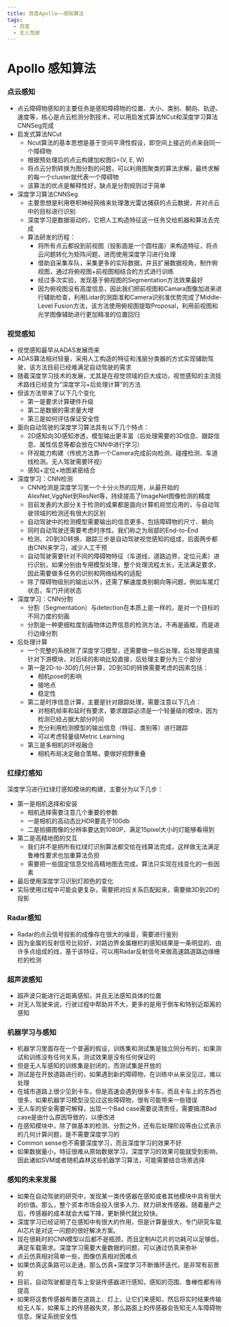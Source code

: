 ```yaml
---
title: 百度Apollo——感知算法
tags:
  - 百度
  - 无人驾驶
---
```


# Apollo 感知算法

### 点云感知

- 点云障碍物感知的主要任务是感知障碍物的位置、大小、类别、朝向、轨迹、速度等，核心是点云检测分割技术，可以用启发式算法NCut和深度学习算法CNNSeg完成
- 启发式算法NCut
  - Ncut算法的基本思想是基于空间平滑性假设，即空间上接近的点来自同一个障碍物
  - 根据预处理后的点云构建加权图G=(V, E, W)
  - 将点云分割转换为图分割的问题，可以利用图聚类的算法求解，最终求解的每一个cluster就代表一个障碍物
  - 该算法的优点是解释性好，缺点是分割规则过于简单
- 深度学习算法CNNSeg
  - 主要思想是利用卷积神经网络来处理激光雷达捕获的点云数据，并对点云中的目标进行识别
  - 深度学习是数据驱动的，它把人工构造特征这一任务交给机器和算法去完成
  - 算法研发的历程：
    - 将所有点云都投到前视图（投影面是一个圆柱面）来构造特征，将点云问题转化为矩阵问题，进而使用深度学习进行处理
    - 借助自采集车队，采集更多的实际数据，并且扩展数据视角，制作俯视图，通过将俯视图+前视图相结合的方式进行训练
    - 经过多次实验，发现基于俯视图的Segmentation方法效果最好
    - 因为俯视图没有高度信息，因此我们把前视图和Camara图像加进来进行辅助检查，利用Lidar的测距准和Camera识别准优势完成了Middle-Level Fusion方法，该方法使用俯视图提取Proposal，利用前视图和光学图像辅助进行更加精准的位置回归

### 视觉感知

- 视觉感知最早从ADAS发展而来
- ADAS算法相对轻量，采用人工构造的特征和浅层分类器的方式实现辅助驾驶，该方法目前已经难满足自动驾驶的需求
- 随着深度学习技术的发展，尤其是在视觉领域的巨大成功，视觉感知的主流技术路线已经变为“深度学习+后处理计算”的方法
- 但该方法带来了以下几个变化
  - 第一是要求计算硬件升级
  - 第二是数据的需求量大增
  - 第三是如何评估保证安全性
- 面向自动驾驶的深度学习算法具有以下几个特点：
  - 2D感知向3D感知渗透，模型输出更丰富（后处理需要的3D信息、跟踪信息、属性信息等都会放在CNN中进行学习）
  - 环视能力构建（传统方法靠一个Camera完成前向检测、碰撞检测、车道线检测。无人驾驶需要环视）
  - 感知+定位+地图紧密结合
- 深度学习：CNN检测
  - CNN检测是深度学习里一个十分火热的应用，从最开始的AlexNet,VggNet到ResNet等，持续提高了ImageNet图像检测的精度
  - 目前发表的大部分关于检测的成果都是面向计算机视觉应用的，与自动驾驶领域的检测还有很大的区别
  - 自动驾驶中的检测模型需要输出的信息更多，包括障碍物的尺寸、朝向
  - 同时自动驾驶还需要考虑时序性。我们称之为局部的End-to-End
  - 检测、2D到3D转换、跟踪三步是自动驾驶视觉感知的组成，后面两步都由CNN来学习，减少人工干预
  - 自动驾驶需要针对不同的障碍物特征（车道线，道路边界，定位元素）进行识别，如果分别由专用模型处理，整个处理流程太长，无法满足要求，因此需要做多任务的识别和网络结构的适配
  - 除了障碍物级别的输出以外，还需了解速度类别朝向等问题，例如车尾灯状态，车门开闭状态
- 深度学习：CNN分割
  - 分割（Segmentation）与detection在本质上是一样的，是对一个目标的不同力度的刻画
  - 分割是一种更细粒度刻画物体边界信息的检测方法，不再是画框，而是进行边缘分割
- 后处理计算
  - 一个完整的系统除了深度学习模型，还需要做一些后处理，后处理是直接针对下游模块，对后续的影响比较直接，后处理主要分为三个部分
  - 第一是2D-to-3D的几何计算，2D到3D的转换需要考虑的因素包括：
    - 相机pose的影响
    - 接地点
    - 稳定性
  - 第二是时序信息计算，主要是针对跟踪处理，需要注意以下几点：
    - 对相机帧率和延时有要求，要求跟踪必须是一个轻量级的模块，因为检测已经占据大部分时间
    - 充分利用检测模型的输出信息（特征、类别等）进行跟踪
    - 可以考虑轻量级Metric Learning
  - 第三是多相机的环视融合
    - 相机布局决定融合策略，要做好视野重叠

### 红绿灯感知

深度学习进行红绿灯感知模块的构建，主要分为以下几步：

- 第一是相机选择和安装
  - 相机选择需要注意几个重要的参数
  - 一是相机的高动态比HDR要高于100db
  - 二是拍摄图像的分辨率要达到1080P，满足15pixel大小的灯能够看得到
- 第二是高精地图的交互
  - 我们并不是把所有红绿灯识别算法都交给在线算法完成，这样做无法满足鲁棒性要求也加重算法负担
  - 需要把一些固定信息交给高精地图去完成，算法只实现在线变化的一些因素
- 最后使用深度学习识别灯颜色的变化
- 实际使用过程中可能会更复杂，需要把对应关系匹配起来，需要做3D到2D的投影

### Radar感知

- Radar的点云信号投影的成像存在很大的噪音，需要进行鉴别
- 因为金属的反射信号比较好，对路边界金属栅栏的感知结果是一条明显的、由许多点组成的线，基于该特征，可以用Radar反射信号来做高速路道路边缘栅栏的检测

### 超声波感知

- 超声波只能进行近距离感知，并且无法感知具体的位置
- 对无人驾驶来说，行驶过程中帮助并不大，更多的是用于倒车和特别近距离的感知

### 机器学习与感知

- 机器学习里面存在一个普遍的假设，训练集和测试集是独立同分布的，如果测试和训练没有任何关系，测试效果是没有任何保证的
- 但是无人车感知的训练集是封闭的，而测试集是开放的
- 测试是在开放道路进行的，如果遇到新的障碍物，在训练中从来没见过，难以处理
- 在城市道路上很少见到卡车，但是高速会遇到很多卡车，而且卡车上的东西也很多，如果机器学习模型没见过这些障碍物，很有可能带来一些错误
- 无人车的安全需要可解释，出现一个Bad case需要说清责任，需要搞清Bad case是由什么原因导致的，以便改进
- 在感知模块中，除了做基本的检测、分割之外，还有后处理阶段等由公式表示的几何计算问题，是不需要深度学习的
- Common sense也不需要深度学习，而且深度学习的效果不好
- 如果数据量小，特征很难从原始数据学习，深度学习的效果可能就受到影响，因此诸如SVM或者随机森林这些机器学习算法，可能需要结合场景选择

### 感知的未来发展

- 如果在自动驾驶的研究中，发现某一类传感器在感知或者其他模块中具有很大的价值。那么，整个资本市场会投入很多人力、财力研发传感器。随着量产之后，传感器的成本就会大幅下降，更新换代就比较快。
- 深度学习已经证明了在感知中有很大的作用，但是计算量很大，专门研究车载AI芯片是对这一问题的很好解决方案。
- 现在很耗时的CNN模型以后都不是瓶颈，而且定制AI芯片的功耗可以足够低，满足车载需求。深度学习需要大量数据的问题，可以通过仿真来弥补
- 点云仿真相对简单一些，图像仿真相对困难点
- 如果仿真这条路可以走通，那么仿真+深度学习不断循环迭代，是非常有前景的
- 目前，自动驾驶都是在车上安装传感器进行感知，感知的范围、鲁棒性都有待提高
- 如果将这套传感器布置在道路上、灯上，让它们来感知，然后将实时结果传输给无人车，如果车上的传感器失灵，那么路面上的传感器会告知无人车障碍物信息，保证系统安全性